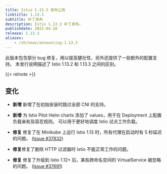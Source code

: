 ```yaml
---
title: Istio 1.13.3 发布公告
linktitle: 1.13.3
subtitle: 补丁发布
description: Istio 1.13.3 补丁发布。
publishdate: 2022-04-18
release: 1.13.3
aliases:
    - /zh/news/announcing-1.13.3
---
```


此版本包含部分 bug 修复，用以提高健壮性，另外还提供了一些额外的配置支持。
本发行说明描述了 Istio 1.13.2 和 1.13.3 之间的区别。

{{< relnote >}}

## 变化

- **新增** 新增了在初始安装时跳过全部 CNI 的支持。

- **新增** 为 Istio Pilot Helm charts 添加了 values，用于在 Deployment 上配置负载亲和及容忍规则。
  可以用于更好地调度 Istio 试点工作负载。

- **修复** 修复了在 Minikube 上运行 Istio 1.13 时，所有代理在启动时有 5 秒延迟的问题。
  ([Issue #37832](https://github.com/istio/istio/issues/37832))

- **修复**修复了删除 HTTP 过滤器时 Istio 不能正常工作的问题。

- **修复** 修复了升级到 Istio 1.12+ 后，某些跨命名空间的 VirtualService 被忽略的问题。
  ([Issue #37691](https://github.com/istio/istio/issues/37691))
